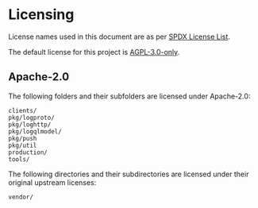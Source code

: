 # Licensing

License names used in this document are as per [SPDX License List](https://spdx.org/licenses/).

The default license for this project is [AGPL-3.0-only](LICENSE).

## Apache-2.0

The following folders and their subfolders are licensed under Apache-2.0:

```
clients/
pkg/logproto/
pkg/loghttp/
pkg/logqlmodel/
pkg/push
pkg/util
production/
tools/
```

The following directories and their subdirectories are licensed under their original upstream licenses:

```
vendor/
```
